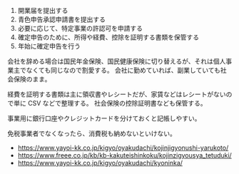 1. 開業届を提出する
2. 青色申告承認申請書を提出する
3. 必要に応じて、特定事業の許認可を申請する
4. 確定申告のために、所得や経費、控除を証明する書類を保管する
5. 年始に確定申告を行う

会社を辞める場合は国民年金保険、国民健康保険に切り替えるが、それは個人事業主でなくても同じなので割愛する。
会社に勤めていれば、副業していても社会保険のまま。

経費を証明する書類は主に領収書やレシートだが、家賃などはレシートがないので単に CSV などで整理する。
社会保険の控除証明書なども保管する。

事業用に銀行口座やクレジットカードを分けておくと記帳しやすい。

免税事業者でなくなったら、消費税も納めないといけない。

- https://www.yayoi-kk.co.jp/kigyo/oyakudachi/kojinjigyonushi-yarukoto/
- https://www.freee.co.jp/kb/kb-kakuteishinkoku/kojinzigyousya_tetuduki/
- https://www.yayoi-kk.co.jp/kigyo/oyakudachi/kyoninka/
